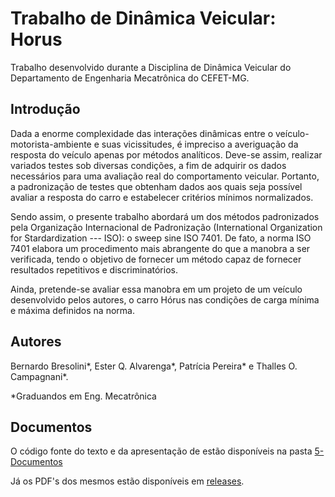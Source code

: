 # Trabalho de Dinâmica Veicular: Horus

Trabalho desenvolvido durante a Disciplina de Dinâmica Veicular do Departamento de Engenharia Mecatrônica do CEFET-MG.

## Introdução
Dada a enorme complexidade das interações dinâmicas entre o veículo-motorista-ambiente e suas vicissitudes, é impreciso a averiguação da resposta do veículo apenas por métodos analíticos. Deve-se assim, realizar variados testes sob diversas condições, a fim de adquirir os dados necessários para uma avaliação real do comportamento veicular. Portanto, a padronização de testes que obtenham dados aos quais seja possível avaliar a resposta do carro e estabelecer critérios mínimos normalizados.

Sendo assim, o presente trabalho abordará um dos métodos padronizados pela Organização Internacional de Padronização (International Organization for Stardardization --- ISO): o sweep sine ISO 7401. De fato, a norma ISO 7401 elabora um procedimento mais abrangente do que a manobra a ser verificada, tendo o objetivo de fornecer um método capaz de fornecer resultados repetitivos e discriminatórios.

Ainda, pretende-se avaliar essa manobra em um projeto de um veículo desenvolvido pelos autores, o carro Hórus nas condições de carga mínima e máxima definidos na norma. 

## Autores
Bernardo Bresolini*,
Ester Q. Alvarenga*,
Patrícia Pereira* e
Thalles O. Campagnani*.

*Graduandos em Eng. Mecatrônica

## Documentos

O código fonte do texto e da apresentação de estão disponíveis na pasta [5- Documentos](./5-%20Documentos)

Já os PDF's dos mesmos estão disponíveis em [releases](../../releases).

